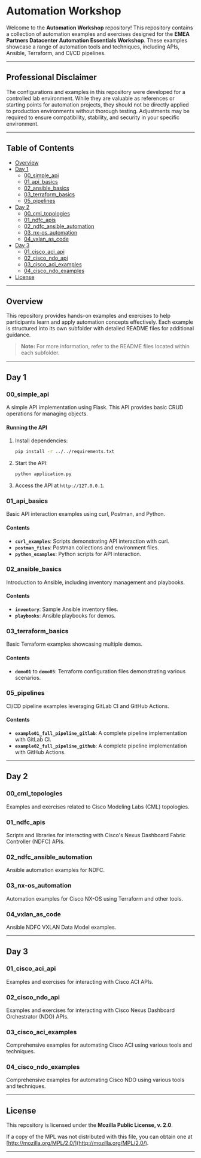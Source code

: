 # Automation Workshop

Welcome to the **Automation Workshop** repository! This repository contains a collection of automation examples and exercises designed for the **EMEA Partners Datacenter Automation Essentials Workshop**. These examples showcase a range of automation tools and techniques, including APIs, Ansible, Terraform, and CI/CD pipelines.

---

## Professional Disclaimer

The configurations and examples in this repository were developed for a controlled lab environment. While they are valuable as references or starting points for automation projects, they should not be directly applied to production environments without thorough testing. Adjustments may be required to ensure compatibility, stability, and security in your specific environment.

---

## Table of Contents
- [Overview](#overview)
- [Day 1](#day-1)
  - [00_simple_api](#00_simple_api)
  - [01_api_basics](#01_api_basics)
  - [02_ansible_basics](#02_ansible_basics)
  - [03_terraform_basics](#03_terraform_basics)
  - [05_pipelines](#05_pipelines)
- [Day 2](#day-2)
  - [00_cml_topologies](#00_cml_topologies)
  - [01_ndfc_apis](#01_ndfc_apis)
  - [02_ndfc_ansible_automation](#02_ndfc_ansible_automation)
  - [03_nx-os_automation](#03_nx-os_automation)
  - [04_vxlan_as_code](#04_vxlan_as_code)
- [Day 3](#day-3)
  - [01_cisco_aci_api](#01_cisco_aci_api)
  - [02_cisco_ndo_api](#02_cisco_ndo_api)
  - [03_cisco_aci_examples](#03_cisco_aci_examples)
  - [04_cisco_ndo_examples](#04_cisco_ndo_examples)
- [License](#license)

---

## Overview

This repository provides hands-on examples and exercises to help participants learn and apply automation concepts effectively. Each example is structured into its own subfolder with detailed README files for additional guidance.

> **Note:** For more information, refer to the README files located within each subfolder.

---

## Day 1

### 00_simple_api
A simple API implementation using Flask. This API provides basic CRUD operations for managing objects.

#### Running the API
1. Install dependencies:
   ```sh
   pip install -r ../../requirements.txt
   ```
2. Start the API:
   ```sh
   python application.py
   ```
3. Access the API at `http://127.0.0.1`.

### 01_api_basics
Basic API interaction examples using curl, Postman, and Python.

#### Contents
- **`curl_examples`**: Scripts demonstrating API interaction with curl.
- **`postman_files`**: Postman collections and environment files.
- **`python_examples`**: Python scripts for API interaction.

### 02_ansible_basics
Introduction to Ansible, including inventory management and playbooks.

#### Contents
- **`inventory`**: Sample Ansible inventory files.
- **`playbooks`**: Ansible playbooks for demos.

### 03_terraform_basics
Basic Terraform examples showcasing multiple demos.

#### Contents
- **`demo01`** to **`demo05`**: Terraform configuration files demonstrating various scenarios.

### 05_pipelines
CI/CD pipeline examples leveraging GitLab CI and GitHub Actions.

#### Contents
- **`example01_full_pipeline_gitlab`**: A complete pipeline implementation with GitLab CI.
- **`example02_full_pipeline_github`**: A complete pipeline implementation with GitHub Actions.

---

## Day 2

### 00_cml_topologies
Examples and exercises related to Cisco Modeling Labs (CML) topologies.

### 01_ndfc_apis
Scripts and libraries for interacting with Cisco's Nexus Dashboard Fabric Controller (NDFC) APIs.

### 02_ndfc_ansible_automation
Ansible automation examples for NDFC.

### 03_nx-os_automation
Automation examples for Cisco NX-OS using Terraform and other tools.

### 04_vxlan_as_code
Ansible NDFC VXLAN Data Model examples.

---

## Day 3

### 01_cisco_aci_api
Examples and exercises for interacting with Cisco ACI APIs.

### 02_cisco_ndo_api
Examples and exercises for interacting with Cisco Nexus Dashboard Orchestrator (NDO) APIs.

### 03_cisco_aci_examples
Comprehensive examples for automating Cisco ACI using various tools and techniques.

### 04_cisco_ndo_examples
Comprehensive examples for automating Cisco NDO using various tools and techniques.

---

## License

This repository is licensed under the **Mozilla Public License, v. 2.0**. 

If a copy of the MPL was not distributed with this file, you can obtain one at [http://mozilla.org/MPL/2.0/](http://mozilla.org/MPL/2.0/).

---

